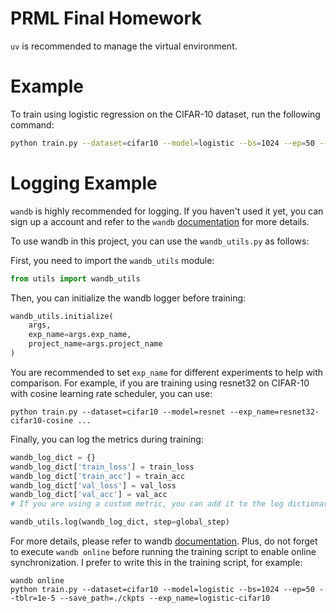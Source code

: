 # PRML Final Homework

`uv` is recommended to manage the virtual environment.

# Example
To train using logistic regression on the CIFAR-10 dataset, run the following command:

```bash
python train.py --dataset=cifar10 --model=logistic --bs=1024 --ep=50 --tblr=1e-5 --save_path=./ckpts
```

# Logging Example
`wandb` is highly recommended for logging. If you haven't used it yet, you can sign up a account and refer to the `wandb`  [documentation](https://docs.wandb.ai/quickstart/) for more details.

To use wandb in this project, you can use the `wandb_utils.py` as follows:

First, you need to import the `wandb_utils` module:

```python
from utils import wandb_utils
```

Then, you can initialize the wandb logger before training:

```python
wandb_utils.initialize(
    args, 
    exp_name=args.exp_name, 
    project_name=args.project_name
)
```
You are recommended to set `exp_name` for different experiments to help with comparison. For example, if you are training using resnet32 on CIFAR-10 with cosine learning rate scheduler, you can use:
```shell
python train.py --dataset=cifar10 --model=resnet --exp_name=resnet32-cifar10-cosine ...
```

Finally, you can log the metrics during training:

```python
wandb_log_dict = {}
wandb_log_dict['train_loss'] = train_loss
wandb_log_dict['train_acc'] = train_acc
wandb_log_dict['val_loss'] = val_loss
wandb_log_dict['val_acc'] = val_acc
# If you are using a custom metric, you can add it to the log dictionary as well.

wandb_utils.log(wandb_log_dict, step=global_step)
```

For more details, please refer to wandb [documentation](https://docs.wandb.ai/quickstart/). Plus, do not forget to execute `wandb online` before running the training script to enable online synchronization. I prefer to write this in the training script, for example:
```shell
wandb online
python train.py --dataset=cifar10 --model=logistic --bs=1024 --ep=50 --tblr=1e-5 --save_path=./ckpts --exp_name=logistic-cifar10
```
